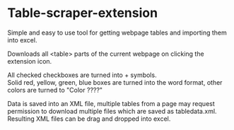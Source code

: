 # Table-scraper-extension
Simple and easy to use tool for getting webpage tables and importing them into excel.

Downloads all &lt;table&gt; parts of the current webpage on clicking the extension icon.

All checked checkboxes are turned into + symbols. <br>
Solid red, yellow, green, blue boxes are turned into the word format, other colors are turned to "Color ????"

Data is saved into an XML file, multiple tables from a page may request permission to download multiple files which are saved as tabledata.xml. <br>
Resulting XML files can be drag and dropped into excel.
